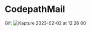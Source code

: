# CodepathMail
Gif:
![Kapture 2023-02-02 at 12 26 00](https://user-images.githubusercontent.com/66531257/216398825-74706d27-a0ec-433e-8c27-6bf5afa5ffcd.gif)
